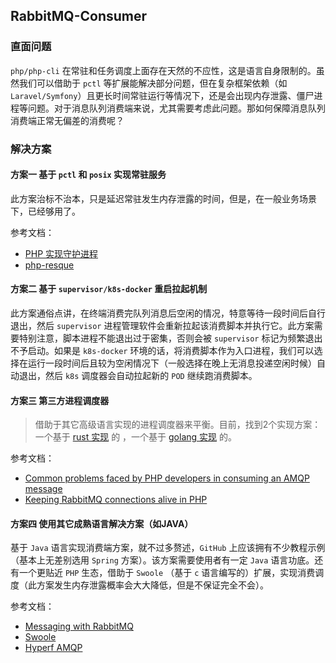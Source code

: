 RabbitMQ-Consumer
-----------------

### 直面问题

`php/php-cli` 在常驻和任务调度上面存在天然的不应性，这是语言自身限制的。虽然我们可以借助于 `pctl` 等扩展能解决部分问题，但在复杂框架依赖（如 `Laravel/Symfony`）且更长时间常驻运行等情况下，还是会出现内存泄露、僵尸进程等问题。对于消息队列消费端来说，尤其需要考虑此问题。那如何保障消息队列消费端正常无偏差的消费呢？

### 解决方案

#### 方案一 基于 `pctl` 和 `posix` 实现常驻服务

此方案治标不治本，只是延迟常驻发生内存泄露的时间，但是，在一般业务场景下，已经够用了。

参考文档：

- [PHP 实现守护进程](https://learnku.com/articles/32320)
- [php-resque](https://github.com/chrisboulton/php-resque)

#### 方案二 基于 `supervisor/k8s-docker` 重启拉起机制

此方案通俗点讲，在终端消费完队列消息后空闲的情况，特意等待一段时间后自行退出，然后 `supervisor` 进程管理软件会重新拉起该消费脚本并执行它。此方案需要特别注意，脚本进程不能退出过于密集，否则会被 `supervisor` 标记为频繁退出不予启动。如果是 `k8s-docker` 环境的话，将消费脚本作为入口进程，我们可以选择在运行一段时间后且较为空闲情况下（一般选择在晚上无消息投递空闲时候）自动退出，然后 `k8s` 调度器会自动拉起新的 `POD` 继续跑消费脚本。

#### 方案三 第三方进程调度器

>   借助于其它高级语言实现的进程调度器来平衡。目前，找到2个实现方案：一个基于 [rust 实现](https://github.com/facile-it/rabbitmq-consumer) 的 ，一个基于 [golang 实现](https://github.com/corvus-ch/rabbitmq-cli-consumer) 的。

参考文档：

- [Common problems faced by PHP developers in consuming an AMQP message](https://engineering.facile.it/blog/eng/common-problems-faced-by-php-developers-in-consuming-an-ampq-message/)
- [Keeping RabbitMQ connections alive in PHP](https://blog.mollie.com/keeping-rabbitmq-connections-alive-in-php-b11cb657d5fb)

#### 方案四 使用其它成熟语言解决方案（如JAVA）

基于 `Java` 语言实现消费端方案，就不过多赘述，`GitHub` 上应该拥有不少教程示例（基本上无差别选用 `Spring` 方案）。该方案需要使用者有一定 `Java` 语言功底。还有一个更贴近 `PHP` 生态，借助于 `Swoole` （基于 `c` 语言编写的）扩展，实现消费调度（此方案发生内存泄露概率会大大降低，但是不保证完全不会）。

参考文档：

- [Messaging with RabbitMQ](https://spring.io/guides/gs/messaging-rabbitmq/)
- [Swoole](https://www.swoole.com/)
- [Hyperf AMQP](https://hyperf.wiki/2.2/#/zh-cn/amqp)